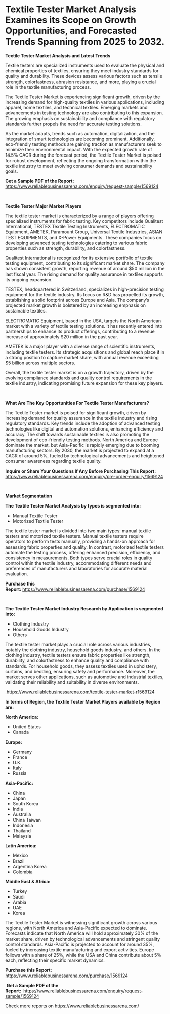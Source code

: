 <p><h1>Textile Tester Market Analysis Examines its Scope on Growth Opportunities, and Forecasted Trends Spanning from 2025 to 2032.</h1></p><p><strong>Textile Tester Market Analysis and Latest Trends</strong></p>
<p><p>Textile testers are specialized instruments used to evaluate the physical and chemical properties of textiles, ensuring they meet industry standards for quality and durability. These devices assess various factors such as tensile strength, colorfastness, abrasion resistance, and more, playing a crucial role in the textile manufacturing process.</p><p>The Textile Tester Market is experiencing significant growth, driven by the increasing demand for high-quality textiles in various applications, including apparel, home textiles, and technical textiles. Emerging markets and advancements in testing technology are also contributing to this expansion. The growing emphasis on sustainability and compliance with regulatory standards further propels the need for accurate testing solutions.</p><p>As the market adapts, trends such as automation, digitalization, and the integration of smart technologies are becoming prominent. Additionally, eco-friendly testing methods are gaining traction as manufacturers seek to minimize their environmental impact. With the expected growth rate of 14.5% CAGR during the forecast period, the Textile Tester Market is poised for robust development, reflecting the ongoing transformation within the textile industry to meet evolving consumer demands and sustainability goals.</p></p>
<p><strong>Get a Sample PDF of the Report:&nbsp;</strong> <a href="https://www.reliablebusinessarena.com/enquiry/request-sample/1569124?utm_campaign=3021&utm_medium=2&utm_source=Github&utm_content=ia&utm_term=09042025&utm_id=textile-tester">https://www.reliablebusinessarena.com/enquiry/request-sample/1569124</a></p>
<p>&nbsp;</p>
<p><strong>Textile Tester Major Market Players</strong></p>
<p><p>The textile tester market is characterized by a range of players offering specialized instruments for fabric testing. Key competitors include Qualitest International, TESTEX Textile Testing Instruments, ELECTROMATIC Equipment, AMETEK, Paramount Group, Universal Textile Industries, ASIAN TEST EQUIPMENTS, and X-Power Equipments. These companies focus on developing advanced testing technologies catering to various fabric properties such as strength, durability, and colorfastness.</p><p>Qualitest International is recognized for its extensive portfolio of textile testing equipment, contributing to its significant market share. The company has shown consistent growth, reporting revenue of around $50 million in the last fiscal year. The rising demand for quality assurance in textiles supports its ongoing expansion.</p><p>TESTEX, headquartered in Switzerland, specializes in high-precision testing equipment for the textile industry. Its focus on R&D has propelled its growth, establishing a solid footprint across Europe and Asia. The company’s projected market growth is bolstered by an increasing emphasis on sustainable textiles.</p><p>ELECTROMATIC Equipment, based in the USA, targets the North American market with a variety of textile testing solutions. It has recently entered into partnerships to enhance its product offerings, contributing to a revenue increase of approximately $20 million in the past year.</p><p>AMETEK is a major player with a diverse range of scientific instruments, including textile testers. Its strategic acquisitions and global reach place it in a strong position to capture market share, with annual revenue exceeding $5 billion across multiple sectors.</p><p>Overall, the textile tester market is on a growth trajectory, driven by the evolving compliance standards and quality control requirements in the textile industry, indicating promising future expansion for these key players.</p></p>
<p>&nbsp;</p>
<p><strong>What Are The Key Opportunities For Textile Tester Manufacturers?</strong></p>
<p><p>The Textile Tester market is poised for significant growth, driven by increasing demand for quality assurance in the textile industry and rising regulatory standards. Key trends include the adoption of advanced testing technologies like digital and automation solutions, enhancing efficiency and accuracy. The shift towards sustainable textiles is also promoting the development of eco-friendly testing methods. North America and Europe dominate the market, but Asia-Pacific is rapidly emerging due to booming manufacturing sectors. By 2030, the market is projected to expand at a CAGR of around 5%, fueled by technological advancements and heightened consumer awareness regarding textile quality.</p></p>
<p><strong>Inquire or Share Your Questions If Any Before Purchasing This Report:</strong> <a href="https://www.reliablebusinessarena.com/enquiry/pre-order-enquiry/1569124?utm_campaign=3021&utm_medium=2&utm_source=Github&utm_content=ia&utm_term=09042025&utm_id=textile-tester">https://www.reliablebusinessarena.com/enquiry/pre-order-enquiry/1569124</a></p>
<p>&nbsp;</p>
<p><strong>Market Segmentation</strong></p>
<p><strong>The Textile Tester Market Analysis by types is segmented into:</strong></p>
<p><ul><li>Manual Textile Tester</li><li>Motorized Textile Tester</li></ul></p>
<p><p>The textile tester market is divided into two main types: manual textile testers and motorized textile testers. Manual textile testers require operators to perform tests manually, providing a hands-on approach for assessing fabric properties and quality. In contrast, motorized textile testers automate the testing process, offering enhanced precision, efficiency, and consistency in measurements. Both types serve crucial roles in quality control within the textile industry, accommodating different needs and preferences of manufacturers and laboratories for accurate material evaluation.</p></p>
<p><strong>Purchase this Report:&nbsp;</strong><a href="https://www.reliablebusinessarena.com/purchase/1569124?utm_campaign=3021&utm_medium=2&utm_source=Github&utm_content=ia&utm_term=09042025&utm_id=textile-tester">https://www.reliablebusinessarena.com/purchase/1569124</a></p>
<p>&nbsp;</p>
<p><strong>The Textile Tester Market Industry Research by Application is segmented into:</strong></p>
<p><ul><li>Clothing Industry</li><li>Household Goods Industry</li><li>Others</li></ul></p>
<p><p>The textile tester market plays a crucial role across various industries, notably the clothing industry, household goods industry, and others. In the clothing industry, textile testers ensure fabric properties like strength, durability, and colorfastness to enhance quality and compliance with standards. For household goods, they assess textiles used in upholstery, curtains, and bedding, ensuring safety and performance. Moreover, the market serves other applications, such as automotive and industrial textiles, validating their reliability and suitability in diverse environments.</p></p>
<p><a href="https://www.reliablebusinessarena.com/textile-tester-market-r1569124?utm_campaign=3021&utm_medium=2&utm_source=Github&utm_content=ia&utm_term=09042025&utm_id=textile-tester">&nbsp;https://www.reliablebusinessarena.com/textile-tester-market-r1569124</a></p>
<p><strong>In terms of Region, the Textile Tester Market Players available by Region are:</strong></p>
<p>
    <p> <strong> North America: </strong>
        <ul>
            <li>United States</li>
            <li>Canada</li>
        </ul>
        </p> 
    <p> <strong> Europe: </strong>
        <ul>
            <li>Germany</li>
            <li>France</li>
            <li>U.K.</li>
            <li>Italy</li>
            <li>Russia</li>
        </ul>
        </p> 
    <p> <strong> Asia-Pacific: </strong>
        <ul>
            <li>China</li>
            <li>Japan</li>
            <li>South Korea</li>
            <li>India</li>
            <li>Australia</li>
            <li>China Taiwan</li>
            <li>Indonesia</li>
            <li>Thailand</li>
            <li>Malaysia</li>
        </ul>
        </p> 
    <p> <strong> Latin America: </strong>
        <ul>
            <li>Mexico</li>
            <li>Brazil</li>
            <li>Argentina Korea</li>
            <li>Colombia</li>
        </ul>
        </p> 
    <p> <strong> Middle East & Africa: </strong>
        <ul>
            <li>Turkey</li>
            <li>Saudi</li>
            <li>Arabia</li>
            <li>UAE</li>
            <li>Korea</li>
        </ul>
    </p>
    </p>
<p><p>The Textile Tester Market is witnessing significant growth across various regions, with North America and Asia-Pacific expected to dominate. Forecasts indicate that North America will hold approximately 30% of the market share, driven by technological advancements and stringent quality control standards. Asia-Pacific is projected to account for around 35%, fueled by increasing textile manufacturing and export activities. Europe follows with a share of 25%, while the USA and China contribute about 5% each, reflecting their specific market dynamics.</p></p>
<p><strong>Purchase this Report: </strong><a href="https://www.reliablebusinessarena.com/purchase/1569124?utm_campaign=3021&utm_medium=2&utm_source=Github&utm_content=ia&utm_term=09042025&utm_id=textile-tester">https://www.reliablebusinessarena.com/purchase/1569124</a></p>
<p>&nbsp;<strong>Get a Sample PDF of the Report:&nbsp;&nbsp;</strong><a href="https://www.reliablebusinessarena.com/enquiry/request-sample/1569124?utm_campaign=3021&utm_medium=2&utm_source=Github&utm_content=ia&utm_term=09042025&utm_id=textile-tester">https://www.reliablebusinessarena.com/enquiry/request-sample/1569124</a></p>
<p><strong></strong></p>
<p>Check more reports on <a href="https://www.reliablebusinessarena.com/?utm_campaign=3021&utm_medium=2&utm_source=Github&utm_content=ia&utm_term=09042025&utm_id=textile-tester">https://www.reliablebusinessarena.com/</a></p>